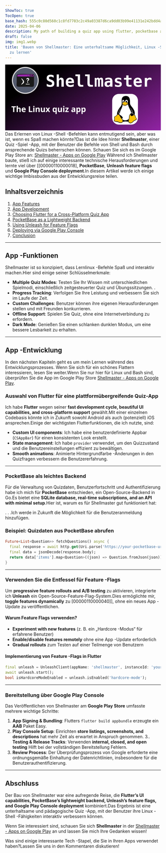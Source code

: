 ```yaml
---
ShowToc: true
TocOpen: true
base_hash: 555c0c80d560c1c8fd7703c2c49a03387d6ca9dd03b99e41131e242bdd4a0f64
date: 2025-04-06
description: My path of building a quiz app using flutter, pocketbase and unleash
draft: false
img: img1.webp
title: 'Bauen von Shellmaster: Eine unterhaltsame Möglichkeit, Linux -Shell -Befehle
  zu lernen'
---
```


![header-image](img1.webp)
Das Erlernen von Linux -Shell -Befehlen kann entmutigend sein, aber was ist, wenn es Spaß machen könnte?Das ist die Idee hinter **Shellmaster**, einer Quiz -Spiel -App, mit der Benutzer die Befehle von Shell und Bash durch ansprechende Quizs beherrschen können.
Schauen Sie sich es im Google Play Store an: [Shellmaster - Apps on Google Play](https://play.google.com/store/apps/details?id=com.matschcode.shellmaster)
Während ich Shellmaster baute, stieß ich auf einige interessante technische Herausforderungen und lernte viel über [[00000110000018], **PocketBase**, **Unleash feature flags** und **Google Play Console deployment**.In diesem Artikel werde ich einige wichtige Imbissbuden aus der Entwicklungsreise teilen.
## Inhaltsverzeichnis

1. [App Features](#app-features)
2. [App Development](#app-development)
1. [Choosing Flutter for a Cross-Platform Quiz App](#choosing-flutter-for-a-cross-platform-quiz-app)
2. [PocketBase as a Lightweight Backend](#pocketbase-as-a-lightweight-backend)
3. [Using Unleash for Feature Flags](#using-unleash-for-feature-flags)
4. [Deploying via Google Play Console](#deploying-via-google-play-console)
3. [Conclusion](#conclusion)


---

## App -Funktionen

Shellmaster ist so konzipiert, dass Lernlinux -Befehle Spaß und interaktiv machen.Hier sind einige seiner Schlüsselmerkmale:

- **Multiple Quiz Modes**: Testen Sie Ihr Wissen mit unterschiedlichen Spielmodi, einschließlich zeitgesteuerter Quiz und Übungssitzungen.
.
- **Progress Tracking**: Verfolgen Sie Ihre Leistung und verbessern Sie sich im Laufe der Zeit.
- **Custom Challenges**: Benutzer können ihre eigenen Herausforderungen stellen und mit Freunden konkurrieren.
- **Offline Support**: Spielen Sie Quiz, ohne eine Internetverbindung zu erfordern.
- **Dark Mode**: Genießen Sie einen schlanken dunklen Modus, um eine bessere Lesbarkeit zu erhalten.

---

## App -Entwicklung

In den nächsten Kapiteln geht es um mein Lernen während des Entwicklungsprozesses.
Wenn Sie sich für ein schönes Flattern interessieren, lesen Sie weiter.Wenn Sie nur hier für Linux und Bash sind, überprüfen Sie die App im Google Play Store [Shellmaster - Apps on Google Play](https://play.google.com/store/apps/details?id=com.matschcode.shellmaster).
### Auswahl von Flutter für eine plattformübergreifende Quiz-App

Ich habe **Flutter** wegen seiner **fast development cycle, beautiful UI capabilities, and cross-platform support** gewählt.Mit einer einzelnen Codebasis könnte ich in Zukunft sowohl Android als auch (potenziell) iOS ansprechen.Einige der wichtigsten Flutterfunktionen, die ich nutzte, sind:

- **Custom UI components**: Ich habe eine benutzerdefinierte Appbar (`CSAppBar`) für einen konsistenten Look erstellt.
- **State management**: Ich habe `provider` verwendet, um den Quizzustand und die Benutzereinstellungen effizient zu bewältigen.
- **Smooth animations**: Animierte Hintergrundfarbe -Änderungen in den Quizfragen verbessern die Benutzererfahrung.

---

### PocketBase als leichtes Backend

Für die Verwaltung von Quizdaten, Benutzerfortschritt und Authentifizierung habe ich mich für **PocketBase** entschieden, ein Open-Source-Backend in Go.Es bietet eine **SQLite database, real-time subscriptions, and an API with minimal setup**.Hier ist, warum es für Shellmaster gut funktioniert hat:

.
.
.Ich werde in Zukunft die Möglichkeit für die Benutzeranmeldung hinzufügen.

### Beispiel: Quizdaten aus PocketBase abrufen

```dart
Future<List<Question>> fetchQuestions() async {
  final response = await http.get(Uri.parse('https://your-pocketbase-url/api/collections/questions/records'));
  final data = jsonDecode(response.body);
  return data['items'].map<Question>((json) => Question.fromJson(json)).toList();
}
```

---

### Verwenden Sie die Entfessel für Feature -Flags

Um **progressive feature rollouts and A/B testing** zu aktivieren, integrierte ich **Unleash** ein Open-Source-Feature-Flag-System.Dies ermöglichte mir, **toggle features dynamically** zu [00000110000040]], ohne ein neues App -Update zu veröffentlichen.

#### Warum Feature Flags verwenden?

- **Experiment with new features** (z. B. ein „Hardcore -Modus“ für erfahrene Benutzer)
- **Enable/disable features remotely** ohne eine App -Update erforderlich
- **Gradual rollouts** zum Testen auf einer Teilmenge von Benutzern

#### Implementierung von Feature -Flags in Flutter

```dart
final unleash = UnleashClient(appName: 'shellmaster', instanceId: 'your-instance-id', url: 'https://your-unleash-server');
await unleash.start();
bool isHardcoreModeEnabled = unleash.isEnabled('hardcore-mode');
```

---

### Bereitstellung über Google Play Console

Das Veröffentlichen von Shellmaster am **Google Play Store** umfasste mehrere wichtige Schritte:

1. **App Signing & Bundling**: Flutters `flutter build appbundle` erzeugte ein **AAB** Paket Easy.
2. **Play Console Setup**: Einrichten **store listings, screenshots, and descriptions** hat mehr Zeit als erwartet in Anspruch genommen.
3.. **Testing & Release Tracks**: Verwenden **internal, closed, and open testing** Hilft bei der vollständigen Bereitstellung Fehlern.
4. **Review Process**: Der Überprüfungsprozess von Google erforderte eine ordnungsgemäße Einhaltung der Datenrichtlinien, insbesondere für die Benutzerauthentifizierung.


---

## Abschluss

Der Bau von Shellmaster war eine aufregende Reise, die **Flutter’s UI capabilities, PocketBase’s lightweight backend, Unleash’s feature flags, and Google Play Console deployment** kombiniert.Das Ergebnis ist eine unterhaltsame und pädagogische Quiz -App, mit der Benutzer ihre Linux -Shell -Fähigkeiten interaktiv verbessern können.

Wenn Sie interessiert sind, schauen Sie sich **Shellmaster** in der [Shellmaster - Apps on Google Play](https://play.google.com/store/apps/details?id=com.matschcode.shellmaster) an und lassen Sie mich Ihre Gedanken wissen!

Was sind einige interessante Tech -Stapel, die Sie in Ihren Apps verwendet haben?Lassen Sie uns in den Kommentaren diskutieren!